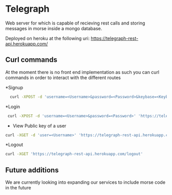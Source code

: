 # Telegraph

Web server for which is capable of recieving rest calls and storing messages in morse inside a mongo database.

Deployed on heroku at the following uri: https://telegraph-rest-api.herokuapp.com/

## Curl commands
At the moment there is no front end implementation as such you can curl commands in order to interact with the different routes

*Signup
```bash
  curl -XPOST -d 'username=<Username>&password=<Password>&keybase=<Keybase Username>' 'https://telegraph-rest-api.herokuapp.com/signup'
 ```
*Login
```bash
 curl -XPOST -d 'username=<Username>&password=<Password>' 'https://telegraph-rest-api.herokuapp.com/login'
```
* View Public key of a user
```bash
curl -XGET -d 'user=<Username>' 'https://telegraph-rest-api.herokuapp.com/publickey'
```

*Logout 
```bash
curl -XGET 'https://telegraph-rest-api.herokuapp.com/logout'
```
## Future additions

We are currently looking into expanding our services to include morse code in the future
